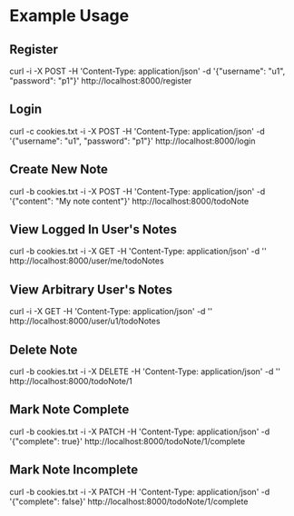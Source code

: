 # Example Usage

Register
--------
curl -i -X POST -H 'Content-Type: application/json' -d '{"username": "u1", "password": "p1"}' http://localhost:8000/register

Login
-----
curl -c cookies.txt -i -X POST -H 'Content-Type: application/json' -d '{"username": "u1", "password": "p1"}' http://localhost:8000/login

Create New Note
--------------
curl -b cookies.txt -i -X POST -H 'Content-Type: application/json' -d '{"content": "My note content"}' http://localhost:8000/todoNote

View Logged In User's Notes
---------------------------
curl -b cookies.txt -i -X GET -H 'Content-Type: application/json' -d '' http://localhost:8000/user/me/todoNotes

View Arbitrary User's Notes
---------------------------
curl -i -X GET -H 'Content-Type: application/json' -d '' http://localhost:8000/user/u1/todoNotes

Delete Note
-----------
curl -b cookies.txt -i -X DELETE -H 'Content-Type: application/json' -d '' http://localhost:8000/todoNote/1

Mark Note Complete
-------------------
curl -b cookies.txt -i -X PATCH -H 'Content-Type: application/json' -d '{"complete": true}' http://localhost:8000/todoNote/1/complete


Mark Note Incomplete
--------------------
curl -b cookies.txt -i -X PATCH -H 'Content-Type: application/json' -d '{"complete": false}' http://localhost:8000/todoNote/1/complete

